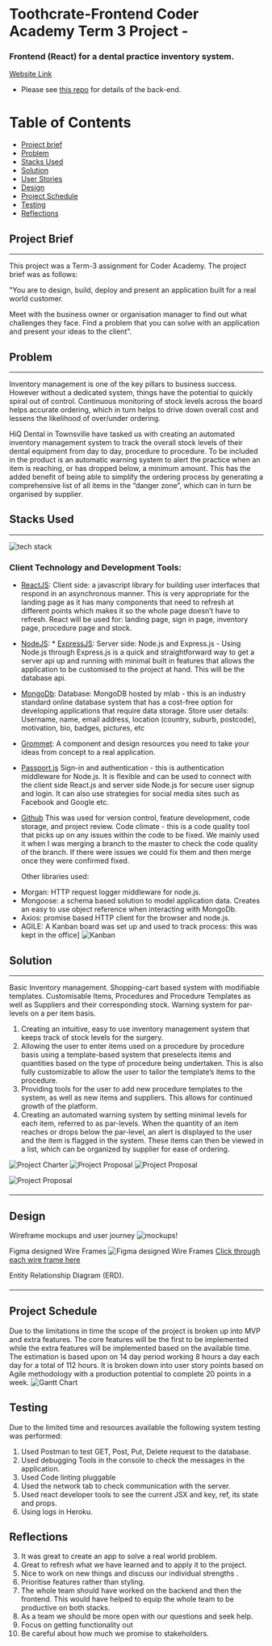 # Toothcrate-Frontend Coder Academy Term 3 Project -

### Frontend (React) for a dental practice inventory system.

[Website Link](http://toothcrate.netlify.com)

* Please see [this repo](https://github.com/FilipMaslovaric/Toothcrate-backend)
  for details of the back-end.

# Table of Contents

* [Project brief](#project-brief)
* [Problem](#client-problem)
* [Stacks Used](#stacks-used)
* [Solution](#solution)
* [User Stories](#user-stories)
* [Design](#wireframes)
* [Project Schedule](#project-schedule)
* [Testing](#testing)
* [Reflections](#reflections)

####

## Project Brief

---

This project was a Term-3 assignment for Coder Academy. The project brief was as
follows:

"You are to design, build, deploy and present an application built for a real
world customer.

Meet with the business owner or organisation manager to find out what challenges
they face. Find a problem that you can solve with an application and present
your ideas to the client".

####

## Problem

---

Inventory management is one of the key pillars to business success. However
without a dedicated system, things have the potential to quickly spiral out of
control. Continuous monitoring of stock levels across the board helps accurate
ordering, which in turn helps to drive down overall cost and lessens the
likelihood of over/under ordering.

HiQ Dental in Townsville have tasked us with creating an automated inventory
management system to track the overall stock levels of their dental equipment
from day to day, procedure to procedure. To be included in the product is an
automatic warning system to alert the practice when an item is reaching, or has
dropped below, a minimum amount. This has the added benefit of being able to
simplify the ordering process by generating a comprehensive list of all items in
the “danger zone”, which can in turn be organised by supplier.

####

## Stacks Used

---

![tech stack](./documentation/node_mongo.png)

### Client Technology and Development Tools:

* [ReactJS](https://facebook.github.io/react/): Client side: a javascript
  library for building user interfaces that respond in an asynchronous manner.
  This is very appropriate for the landing page as it has many components that
  need to refresh at different points which makes it so the whole page doesn’t
  have to refresh. React will be used for: landing page, sign in page, inventory
  page, procedure page and stock.

* [NodeJS](https://nodejs.org/en/): \* [ExpressJS](https://expressjs.com/):
  Server side: Node.js and Express.js - Using Node.js through Express.js is a
  quick and straightforward way to get a server api up and running with minimal
  built in features that allows the application to be customised to the project
  at hand. This will be the database api.

* [MongoDb](https://www.mongodb.com/): Database: MongoDB hosted by mlab - this
  is an industry standard online database system that has a cost-free option for
  developing applications that require data storage. Store user details:
  Username, name, email address, location (country, suburb, postcode),
  motivation, bio, badges, pictures, etc

* [Grommet](http://grommet.io): A component and design resources you need to
  take your ideas from concept to a real application.

* [Passport.js](http://www.passportjs.org/) Sign-in and authentication - this is
  authentication middleware for Node.js. It is flexible and can be used to
  connect with the client side React.js and server side Node.js for secure user
  signup and login. It can also use strategies for social media sites such as
  Facebook and Google etc.

* [Github](https://github.com/) This was used for version control, feature
  development, code storage, and project review. Code climate - this is a code
  quality tool that picks up on any issues within the code to be fixed. We
  mainly used it when I was merging a branch to the master to check the code
  quality of the branch. If there were issues we could fix them and then merge
  once they were confirmed fixed.

  Other libraries used:

- Morgan: HTTP request logger middleware for node.js.
- Mongoose: a schema based solution to model application data. Creates an easy
  to use object reference when interacting with MongoDb.
- Axios: promise based HTTP client for the browser and node.js.
- AGILE: A Kanban board was set up and used to track process: this was kept in
  the office] ![Kanban](./documentation/kanban.png)

####

## Solution

---

Basic Inventory management. Shopping-cart based system with modifiable
templates. Customisable Items, Procedures and Procedure Templates as well as
Suppliers and their corresponding stock. Warning system for par-levels on a per
item basis.

1. Creating an intuitive, easy to use inventory management system that keeps
   track of stock levels for the surgery.
2. Allowing the user to enter items used on a procedure by procedure basis using
   a template-based system that preselects items and quantities based on the
   type of procedure being undertaken. This is also fully customizable to allow
   the user to tailor the template’s items to the procedure.
3. Providing tools for the user to add new procedure templates to the system, as
   well as new items and suppliers. This allows for continued growth of the
   platform.
4. Creating an automated warning system by setting minimal levels for each item,
   referred to as par-levels. When the quantity of an item reaches or drops
   below the par-level, an alert is displayed to the user and the item is
   flagged in the system. These items can then be viewed in a list, which can be
   organized by supplier for ease of ordering.

![Project Charter](./documentation/projectCharter.png)
![Project Proposal](./documentation/projectPropsal1.png)
![Project Proposal](./documentation/projectPropsal2.png)

![Project Proposal](https://docs.google.com/document/d/1pdoN4UE5g30YLsrNOMslnSK6HuheVS5Hx_v3YwlpPKY/edit?usp=sharing)

####

---

## Design

Wireframe mockups and user journey ![mockups](./documentation/userJourney.png)!

Figma designed Wire Frames
![Figma designed Wire Frames](./documentation/wireFrames.png)
[Click through each wire frame here](https://www.figma.com/proto/fvrA6xFB2o54G53IxiYeYahw/Toothcrate?scaling=contain&redirected=1&node-id=4%3A3)

Entity Relationship Diagram (ERD).

####

---

## Project Schedule

Due to the limitations in time the scope of the project is broken up into MVP
and extra features. The core features will be the first to be implemented while
the extra features will be implemented based on the available time. The
estimation is based upon on 14 day period working 8 hours a day each day for a
total of 112 hours. It is broken down into user story points based on Agile
methodology with a production potential to complete 20 points in a week.
![Gantt Chart](./documentation/ganttchart.png)

## Testing

Due to the limited time and resources available the following system testing was
performed:

1. Used Postman to test GET, Post, Put, Delete request to the database.
2. Used debugging Tools in the console to check the messages in the application.
3. Used Code linting pluggable
4. Used the network tab to check communication with the server.
5. Used react developer tools to see the current JSX and key, ref, its state and
   props.
6. Using logs in Heroku.

## Reflections

3. It was great to create an app to solve a real world problem.
4. Great to refresh what we have learned and to apply it to the project.
5. Nice to work on new things and discuss our individual strengths .
6. Prioritise features rather than styling.
7. The whole team should have worked on the backend and then the frontend. This
   would have helped to equip the whole team to be productive on both stacks.
8. As a team we should be more open with our questions and seek help.
9. Focus on getting functionality out
10. Be careful about how much we promise to stakeholders.
